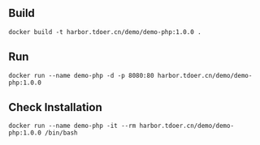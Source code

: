 
## Build

```
docker build -t harbor.tdoer.cn/demo/demo-php:1.0.0 .
```

## Run

```
docker run --name demo-php -d -p 8080:80 harbor.tdoer.cn/demo/demo-php:1.0.0
```

## Check Installation

```
docker run --name demo-php -it --rm harbor.tdoer.cn/demo/demo-php:1.0.0 /bin/bash
```